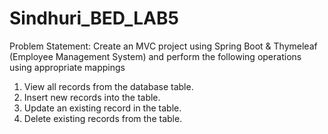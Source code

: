 # Sindhuri_BED_LAB5
Problem Statement:
Create an MVC project using Spring Boot & Thymeleaf (Employee Management System)  and perform the following operations using appropriate mappings

1.	View all records from the database table.
2.	Insert new records into the table.
3.	Update an existing record in the table.
4.	Delete existing records from the table.
